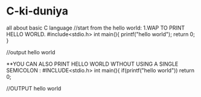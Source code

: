 # C-ki-duniya
all about basic  C language
//start from the hello world:
1.WAP TO PRINT HELLO WORLD.
#include<stdio.h> 
int main(){
printf("hello world");
     return 0;
 }
 
 //output
 hello world
 
 
 **YOU CAN ALSO PRINT HELLO WORLD WTHOUT USING A SINGLE SEMICOLON :
  #INCLUDE<stdio.h>
  int main(){
      if(printf("hello world"))
        return 0;
        
 //OUTPUT 
   hello world
